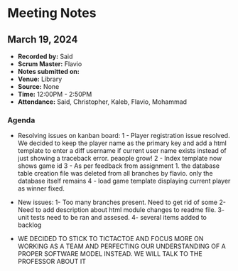 # Meeting Notes

## March 19, 2024

- **Recorded by:** Said
- **Scrum Master:** Flavio
- **Notes submitted on:** 
- **Venue:** Library
- **Source:** None
- **Time:** 12:00PM - 2:50PM
- **Attendance:** Said, Christopher, Kaleb, Flavio, Mohammad

### Agenda

- Resolving issues on kanban board:
1 - Player registration issue resolved. We decided to keep the player name as the primary key and add a html template to enter a diff username if current user name exists instead of just showing a traceback error. peaople grow!
2 - Index template now shows game id
3 - As per feedback from assignment 1. the database table creation file was deleted from all branches by flavio. only the database itself remains
4 - load game template displaying current player as winner fixed. 
- New issues:
1- Too many branches present. Need to get rid of some
2- Need to add description about html module changes to readme file.
3- unit tests need to be ran and assesed.
4- several items added to backlog

- WE DECIDED TO STICK TO TICTACTOE AND FOCUS MORE ON WORKING AS A TEAM AND PERFECTING OUR UNDERSTANDING OF A PROPER SOFTWARE MODEL INSTEAD. WE WILL TALK TO THE PROFESSOR ABOUT IT